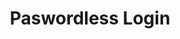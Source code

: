 ---
  id: "1265"
  fieldLayoutId: "89"
  uid: "3ea38737-737d-42cc-82c8-6ff994561d9a"
  enabled: "1"
  archived: "0"
  dateCreated: "2018-03-12 05:38:54"
  dateUpdated: "2019-01-28 02:47:21"
  siteSettingsId: "1265"
  slug: "paswordless-login"
  siteId: "1"
  uri: "patterns/ios/entry/paswordless-login"
  enabledForSite: "1"
  sectionId: "2"
  typeId: "2"
  authorId: "1"
  postdateCreated: "2018-03-13 04:32:00"
  expirydateCreated: null
  contentId: "1265"
  title: "Paswordless Login"
  field_allColorsComputed: null
  field_allColorsComputedIllustration: null
  field_allColorsComputedThumbnail: null
  field_appDescription: null
  field_appDescriptionSentiment: null
  field_audio: "0"
  field_authorFaq: null
  field_bgThumbPosition: "center center"
  field_body: null
  field_captureSize: null
  field_categoriesRaw: "reducing friction"
  field_categoryInPlainText: null
  field_coldThumbTransform: null
  field_colorPalette: null
  field_contributorName: null
  field_contributorUrl: null
  field_coverColor: null
  field_dominantColor: null
  field_externalContributor: "0"
  field_fetchWebsiteData: null
  field_fullName: null
  field_gfycatSource: null
  field_gif: "0"
  field_gumletUrl: null
  field_gumletUrlNoPreParse: null
  field_howHelps: "<p><strong>Reducing Friction and Increased Security</strong>. </p>\n<p>Passwords are hard. Most modern systems require users to set complex passwords that are hard to crack but equally hard to remember. Many users end up using the same password across many services, and this makes them more vulnerable to a potential identity or information theft.<br /></p>\n<p>Slack \"Magic Link\" is a mechanic that allows users to login smoothly without relying on hard to remember passwords. This type of login strategy is helpful for users that juggle with multiple passwords and that don't remember which one they have used for a particular service.</p>\n<p>Passwords, in general, have been widely criticized as a poor user experience, but only until now we have been seeing an emergence passwordless strategies like this one.</p>"
  field_howWorks: "<p>When Slack users are trying to login into the mobile app, they see a single field form for their email address, instead of the traditional email-password forms found in other apps. Once they submit their email address, the Slack app shows them a new screen that prompts them to use a \"Magic Link\" sent to their inbox to finalize their login. There's also a secondary option to use the traditional password login, but this option is evidently demoted in the screen hierarchy.</p>\n<p>When the user taps the \"Send Magic Link\" button, the app shows them a third screen which informs them that the email containing the link was sent. There's also a primary button that reads \"Open Email App\". When the users tap this link, Slack fires a deep-link and opens the native email application which presumably is configured with the inbox that is receiving the \"magic link.\"</p>\n<p>After receiving and opening the message that contains the \"Magic Link,\" the users can now tap that link which would automatically deep-link back to the Slack app and pass all the proper authentication credentials to finalize the login process. At this point, the users don't have to interact the with the login flow anymore, and they will be logged-in and ready to use the app.</p>"
  field_iconColors: null
  field_iconComputedColors: null
  field_illustrationSource: null
  field_imagePathRaw: "https://s3-us-west-2.amazonaws.com/waveguideio/captures/waves/slack_magiclink.jpg"
  field_imageTextOcr: null
  field_depthArticleBody: null
  field_lpSentimentScore: null
  field_lpUrl: null
  field_mediaEmbed: "<figure><img src=\"{asset:2086:url||https://s3-us-west-2.amazonaws.com/waveguideio/captures/waves/slack_magiclink.jpg}\" alt=\"\" /></figure>"
  field_mobileId: null
  field_mobileShotSrc: null
  field_newsObject: null
  field_pageFetchJsonString: null
  field_patternSrc: "Slack"
  field_platformRaw: "iOS"
  field_qualityDescription: null
  field_rawResponse: null
  field_readingDuration: null
  field_readingDurationSeconds: null
  field_readingEaseLevel: null
  field_readingEaseScore: null
  field_references: null
  field_screenshotColors: null
  field_screenshotComputedColors: null
  field_sourceFromArchive: null
  field_strategyDescription: null
  field_thumbColors: null
  field_thumbVideoUrl: ""
  field_webDescription: null
  field_webTitle: null
  field_what: "<p>This is a solution found in the Slack iOS (and Android) app. It allows Slack users to login into the app without using a password. Instead, they authenticate with a link sent to their inbox.</p>"
  root: null
  lft: null
  rgt: null
  level: null
  structureId: null
  layout: layouts/post.njk
---
